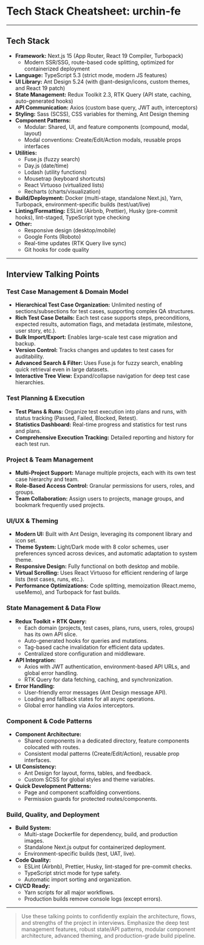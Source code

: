 # Tech Stack Cheatsheet: urchin-fe

---

## Tech Stack

- **Framework:** Next.js 15 (App Router, React 19 Compiler, Turbopack)
  - Modern SSR/SSG, route-based code splitting, optimized for containerized deployment
- **Language:** TypeScript 5.3 (strict mode, modern JS features)
- **UI Library:** Ant Design 5.24 (with @ant-design/icons, custom themes, and React 19 patch)
- **State Management:** Redux Toolkit 2.3, RTK Query (API state, caching, auto-generated hooks)
- **API Communication:** Axios (custom base query, JWT auth, interceptors)
- **Styling:** Sass (SCSS), CSS variables for theming, Ant Design theming
- **Component Patterns:**
  - Modular: Shared, UI, and feature components (compound, modal, layout)
  - Modal conventions: Create/Edit/Action modals, reusable props interfaces
- **Utilities:**
  - Fuse.js (fuzzy search)
  - Day.js (date/time)
  - Lodash (utility functions)
  - Mousetrap (keyboard shortcuts)
  - React Virtuoso (virtualized lists)
  - Recharts (charts/visualization)
- **Build/Deployment:** Docker (multi-stage, standalone Next.js), Yarn, Turbopack, environment-specific builds (test/uat/live)
- **Linting/Formatting:** ESLint (Airbnb, Prettier), Husky (pre-commit hooks), lint-staged, TypeScript type checking
- **Other:**
  - Responsive design (desktop/mobile)
  - Google Fonts (Roboto)
  - Real-time updates (RTK Query live sync)
  - Git hooks for code quality

---

## Interview Talking Points

### Test Case Management & Domain Model

- **Hierarchical Test Case Organization:** Unlimited nesting of sections/subsections for test cases, supporting complex QA structures.
- **Rich Test Case Details:** Each test case supports steps, preconditions, expected results, automation flags, and metadata (estimate, milestone, user story, etc.).
- **Bulk Import/Export:** Enables large-scale test case migration and backup.
- **Version Control:** Tracks changes and updates to test cases for auditability.
- **Advanced Search & Filter:** Uses Fuse.js for fuzzy search, enabling quick retrieval even in large datasets.
- **Interactive Tree View:** Expand/collapse navigation for deep test case hierarchies.

### Test Planning & Execution

- **Test Plans & Runs:** Organize test execution into plans and runs, with status tracking (Passed, Failed, Blocked, Retest).
- **Statistics Dashboard:** Real-time progress and statistics for test runs and plans.
- **Comprehensive Execution Tracking:** Detailed reporting and history for each test run.

### Project & Team Management

- **Multi-Project Support:** Manage multiple projects, each with its own test case hierarchy and team.
- **Role-Based Access Control:** Granular permissions for users, roles, and groups.
- **Team Collaboration:** Assign users to projects, manage groups, and bookmark frequently used projects.

### UI/UX & Theming

- **Modern UI:** Built with Ant Design, leveraging its component library and icon set.
- **Theme System:** Light/Dark mode with 8 color schemes, user preferences synced across devices, and automatic adaptation to system theme.
- **Responsive Design:** Fully functional on both desktop and mobile.
- **Virtual Scrolling:** Uses React Virtuoso for efficient rendering of large lists (test cases, runs, etc.).
- **Performance Optimizations:** Code splitting, memoization (React.memo, useMemo), and Turbopack for fast builds.

### State Management & Data Flow

- **Redux Toolkit + RTK Query:**
  - Each domain (projects, test cases, plans, runs, users, roles, groups) has its own API slice.
  - Auto-generated hooks for queries and mutations.
  - Tag-based cache invalidation for efficient data updates.
  - Centralized store configuration and middleware.
- **API Integration:**
  - Axios with JWT authentication, environment-based API URLs, and global error handling.
  - RTK Query for data fetching, caching, and synchronization.
- **Error Handling:**
  - User-friendly error messages (Ant Design message API).
  - Loading and fallback states for all async operations.
  - Global error handling via Axios interceptors.

### Component & Code Patterns

- **Component Architecture:**
  - Shared components in a dedicated directory, feature components colocated with routes.
  - Consistent modal patterns (Create/Edit/Action), reusable prop interfaces.
- **UI Consistency:**
  - Ant Design for layout, forms, tables, and feedback.
  - Custom SCSS for global styles and theme variables.
- **Quick Development Patterns:**
  - Page and component scaffolding conventions.
  - Permission guards for protected routes/components.

### Build, Quality, and Deployment

- **Build System:**
  - Multi-stage Dockerfile for dependency, build, and production images.
  - Standalone Next.js output for containerized deployment.
  - Environment-specific builds (test, UAT, live).
- **Code Quality:**
  - ESLint (Airbnb), Prettier, Husky, lint-staged for pre-commit checks.
  - TypeScript strict mode for type safety.
  - Automatic import sorting and organization.
- **CI/CD Ready:**
  - Yarn scripts for all major workflows.
  - Production builds remove console logs (except errors).

---

> Use these talking points to confidently explain the architecture, flows, and strengths of the project in interviews. Emphasize the deep test management features, robust state/API patterns, modular component architecture, advanced theming, and production-grade build pipeline.
